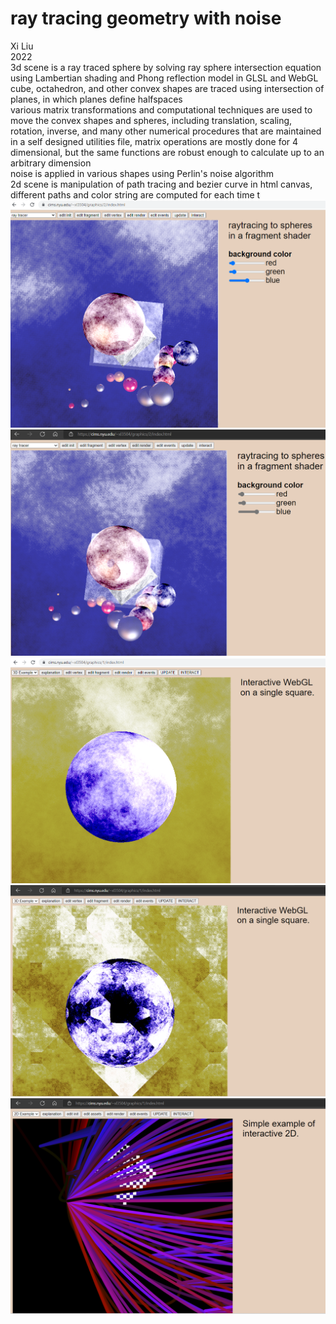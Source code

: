 # ray tracing geometry with noise
Xi Liu</br>
2022</br>
3d scene is a ray traced sphere by solving ray sphere intersection equation using Lambertian shading and Phong reflection model in GLSL and WebGL</br>
cube, octahedron, and other convex shapes are traced using intersection of planes, in which planes define halfspaces</br>
various matrix transformations and computational techniques are used to move the convex shapes and spheres, including translation, scaling, rotation, inverse, and many other numerical procedures that are maintained in a self designed utilities file, matrix operations are mostly done for 4 dimensional, but the same functions are robust enough to calculate up to an arbitrary dimension</br>
noise is applied in various shapes using Perlin's noise algorithm</br>
2d scene is manipulation of path tracing and bezier curve in html canvas, different paths and color string are computed for each time t</br>
![10.2](imgs/10.2.png)
![10.2.2](imgs/10.2.2.png)
![3d](imgs/0.png)
![3d version 2](imgs/3d.2.png)
![2d](imgs/2d.png)
